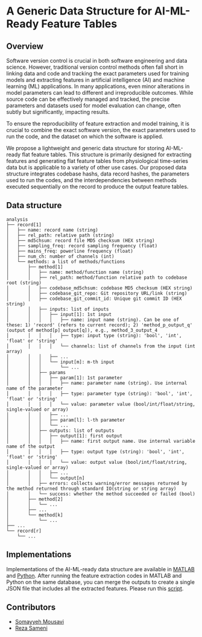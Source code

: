 # A Generic Data Structure for AI-ML-Ready Feature Tables

## Overview
Software version control is crucial in both software engineering and data science. However, traditional version control methods often fall short in linking data and code and tracking the exact parameters used for training models and extracting features in artificial intelligence (AI) and machine learning (ML) applications. In many applications, even minor alterations in model parameters can lead to different and irreproducible outcomes. While source code can be effectively managed and tracked, the precise parameters and datasets used for model evaluation can change, often subtly but significantly, impacting results.

To ensure the reproducibility of feature extraction and model training, it is crucial to combine the exact software version, the exact parameters used to run the code, and the dataset on which the software is applied.

We propose a lightweight and generic data structure for storing AI-ML-ready flat feature tables. This structure is primarily designed for extracting features and generating flat feature tables from physiological time-series data but is applicable to a variety of other use cases. Our proposed data structure integrates codebase hashs, data record hashes, the parameters used to run the codes, and the interdependencies between methods executed sequentially on the record to produce the output feature tables.

## Data structure
```
analysis
├── record[1]
│   ├── name: record name (string)
│   ├── rel_path: relative path (string)
│   ├── md5chsum: record file MD5 checksum (HEX string)
│   ├── sampling_freq: record sampling frequency (float)
│   ├── mains_freq: powerline frequency (float)
│   ├── num_ch: number of channels (int)
│   └── methods: a list of methods/functions
│       ├── method[1]
│       │   ├── name: method/function name (string)
│       │   ├── rel_path: method/function relative path to codebase root (string)
│       │   ├── codebase_md5chsum: codebase MD5 checksum (HEX string)
│       │   ├── codebase_git_repo: Git repository URL/link (string)
│       │   ├── codebase_git_commit_id: Unique git commit ID (HEX string)
│       │   ├── inputs: list of inputs
│       │   │   ├── input[1]: 1st input
│       │   │   │   ├── name: input name (string). Can be one of these: 1) 'record' (refers to current record); 2) 'method_p_output_q' (output of method[p] output[q]), e.g., method_3_output_4
│       │   │   │   ├── type: input type (string): 'bool', 'int', 'float' or 'string'
│       │   │   │   └── channels: list of channels from the input (int array)
│       │   │   ├── ...
│       │   │   └── input[m]: m-th input
│       │   │       └── ...
│       │   ├── params
│       │   │   ├── param[1]: 1st parameter
│       │   │   │   ├── name: parameter name (string). Use internal name of the parameter
│       │   │   │   ├── type: parameter type (string): 'bool', 'int', 'float' or 'string'
│       │   │   │   └── value: parameter value (bool/int/float/string, single-valued or array)
│       │   │   ├── ...
│       │   │   ├── param[l]: l-th parameter
│       │   │   └── ...
│       │   ├── outputs: list of outputs
│       │   │   ├── output[1]: first output
│       │   │   │   ├── name: first output name. Use internal variable name of the output
│       │   │   │   ├── type: output type (string): 'bool', 'int', 'float' or 'string'
│       │   │   │   └── value: output value (bool/int/float/string, single-valued or array)
│       │   │   ├── ...
│       │   │   └── output[n]
│       │   ├── errors: collects warning/error messages returned by the method returned through standard IO(string or string array)
│       │   └── success: whether the method succeeded or failed (bool)
│       ├── method[2]
│       │   └── ...
│       ├── ...
│       └── method[k]
│           └── ...
├── ...
└── record[r]
    └── ...
```

## Implementations
Implementations of the AI-ML-ready data structure are available in [MATLAB](./matlab) and [Python](./python). 
After running the feature extraction codes in MATLAB and Python on the same database, you can merge the outputs to create a single JSON file that includes all the extracted features. Please run this [script](./python/merge_json_files.ipynb).

## Contributors
- [Somayyeh Mousavi](seyedeh.somayyeh.mousavi@emory.edu)
- [Reza Sameni](rsameni@dbmi.emory.edu)